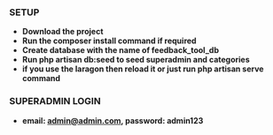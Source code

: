 ### SETUP

- **Download the project**
- **Run the composer install command if required**
- **Create database with the name of feedback_tool_db**
- **Run php artisan db:seed to seed superadmin and categories**
- **if you use the laragon then reload it or just run php artisan serve command**

### SUPERADMIN LOGIN

- **email: admin@admin.com, password: admin123**
